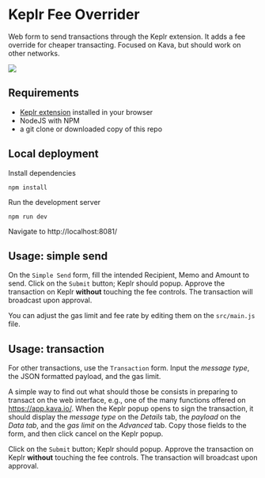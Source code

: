 # Keplr Fee Overrider
Web form to send transactions through the Keplr extension. It adds a fee override for cheaper transacting. Focused on Kava, but should work on other networks.

![](splash.png)

## Requirements
* [Keplr extension](https://github.com/chainapsis/keplr-wallet/) installed in your browser
* NodeJS with NPM
* a git clone or downloaded copy of this repo

## Local deployment
Install dependencies
```
npm install

```

Run the development server
```
npm run dev
```

Navigate to http://localhost:8081/

## Usage: simple send
On the `Simple Send` form, fill the intended Recipient, Memo and Amount to send. Click on the `Submit` button; Keplr should popup. Approve the transaction on Keplr **without** touching the fee controls. The transaction will broadcast upon approval.

You can adjust the gas limit and fee rate by editing them on the `src/main.js` file.

## Usage: transaction
For other transactions, use the `Transaction` form. Input the *message type*, the JSON formatted payload, and the gas limit.

A simple way to find out what should those be consists in preparing to transact on the web interface, e.g., one of the many functions offered on https://app.kava.io/. When the Keplr popup opens to sign the transaction, it should display the *message type* on the *Details* tab, the *payload* on the *Data tab*, and the *gas limit* on the *Advanced* tab. Copy those fields to the form, and then click cancel on the Keplr popup.

Click on the `Submit` button; Keplr should popup. Approve the transaction on Keplr **without** touching the fee controls. The transaction will broadcast upon approval.
